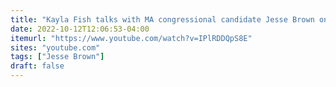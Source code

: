```yaml
---
title: "Kayla Fish talks with MA congressional candidate Jesse Brown on Wednesday's community focus"
date: 2022-10-12T12:06:53-04:00
itemurl: "https://www.youtube.com/watch?v=IPlRDDQpS8E"
sites: "youtube.com"
tags: ["Jesse Brown"]
draft: false
---
```



